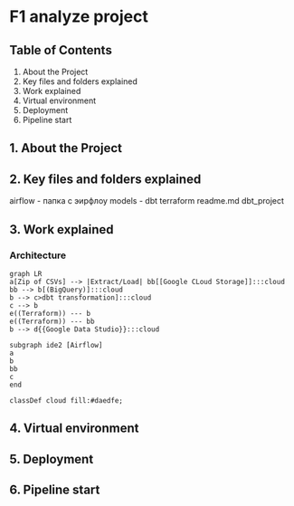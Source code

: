 # F1 analyze project
## Table of Contents
1. About the Project
2. Key files and folders explained
3. Work explained
4. Virtual environment
5. Deployment
6. Pipeline start

## 1. About the Project
## 2. Key files and folders explained
airflow - папка с эирфлоу
models - dbt
terraform
readme.md
dbt_project

## 3. Work explained
### Architecture
```mermaid
graph LR
a[Zip of CSVs] --> |Extract/Load| bb[[Google CLoud Storage]]:::cloud 
bb --> b[(BigQuery)]:::cloud 
b --> c>dbt transformation]:::cloud 
c --> b
e((Terraform)) --- b
e((Terraform)) --- bb
b --> d{{Google Data Studio}}:::cloud 

subgraph ide2 [Airflow]
a
b
bb
c
end

classDef cloud fill:#daedfe;
```
## 4. Virtual environment
## 5. Deployment
## 6. Pipeline start
